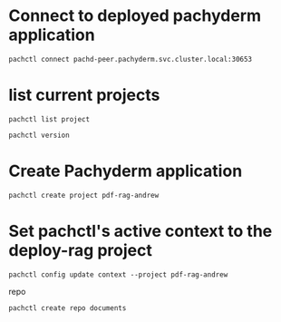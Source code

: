 
# Connect to deployed pachyderm application
`pachctl connect pachd-peer.pachyderm.svc.cluster.local:30653`
# list current projects
`pachctl list project`

`pachctl version`

# Create Pachyderm application
`pachctl create project pdf-rag-andrew`
# Set pachctl's active context to the deploy-rag project
`pachctl config update context --project pdf-rag-andrew`


repo

`pachctl create repo documents`